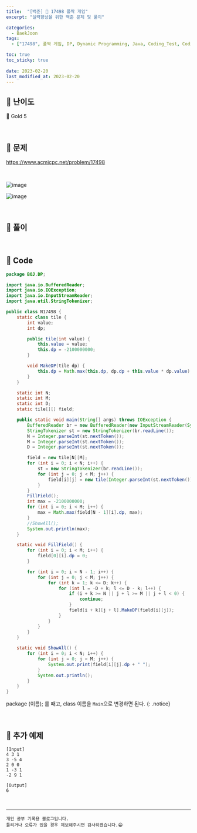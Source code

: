 ```yaml
---
title:  "[백준] 🥇 17498 폴짝 게임"
excerpt: "실력향상을 위한 백준 문제 및 풀이"

categories:
  - BaekJoon
tags:
  - ["17498", 폴짝 게임, DP, Dynamic Programming, Java, Coding_Test, Coding, Test, baekJoon, 백준]

toc: true
toc_sticky: true
 
date: 2023-02-20
last_modified_at: 2023-02-20
---
```


## 📌 난이도

  🥇 Gold 5

<br>

## 📌 문제

<https://www.acmicpc.net/problem/17498>

<br>

![image](https://user-images.githubusercontent.com/37824506/220038622-2a1377e7-2e57-4f5c-bc0f-3a562a039bd4.png)

![image](https://user-images.githubusercontent.com/37824506/220038672-cb7527de-81ae-4116-9d33-dca5d30420e7.png)

<br>

## 📌 풀이  



<br>

## 📌 Code

```java
package BOJ.DP;

import java.io.BufferedReader;
import java.io.IOException;
import java.io.InputStreamReader;
import java.util.StringTokenizer;

public class N17498 {
    static class tile {
        int value;
        int dp;

        public tile(int value) {
            this.value = value;
            this.dp = -2100000000;
        }

        void MakeDP(tile dp) {
            this.dp = Math.max(this.dp, dp.dp + this.value * dp.value);
        }
    }

    static int N;
    static int M;
    static int D;
    static tile[][] field;

    public static void main(String[] args) throws IOException {
        BufferedReader br = new BufferedReader(new InputStreamReader(System.in));
        StringTokenizer st = new StringTokenizer(br.readLine());
        N = Integer.parseInt(st.nextToken());
        M = Integer.parseInt(st.nextToken());
        D = Integer.parseInt(st.nextToken());

        field = new tile[N][M];
        for (int i = 0; i < N; i++) {
            st = new StringTokenizer(br.readLine());
            for (int j = 0; j < M; j++) {
                field[i][j] = new tile(Integer.parseInt(st.nextToken()));
            }
        }
        FillField();
        int max = -2100000000;
        for (int i = 0; i < M; i++) {
            max = Math.max(field[N - 1][i].dp, max);
        }
        //ShowAll();
        System.out.println(max);
    }

    static void FillField() {
        for (int i = 0; i < M; i++) {
            field[0][i].dp = 0;
        }

        for (int i = 0; i < N - 1; i++) {
            for (int j = 0; j < M; j++) {
                for (int k = 1; k <= D; k++) {
                    for (int l = -D + k; l <= D - k; l++) {
                        if (i + k >= N || j + l >= M || j + l < 0) {
                            continue;
                        }
                        field[i + k][j + l].MakeDP(field[i][j]);
                    }
                }
            }
        }
    }

    static void ShowAll() {
        for (int i = 0; i < N; i++) {
            for (int j = 0; j < M; j++) {
                System.out.print(field[i][j].dp + " ");
            }
            System.out.println();
        }
    }
}
```

package (이름); 를 때고, class 이름을 `Main`으로 변경하면 된다.
{: .notice}  

<br>

## 📌 추가 예제

```
[Input]
4 3 1
3 -5 4
2 0 0
1 -3 1
-2 9 1

[Output]
6
```

<br>

***
    개인 공부 기록용 블로그입니다.
    틀리거나 오류가 있을 경우 제보해주시면 감사하겠습니다.😁